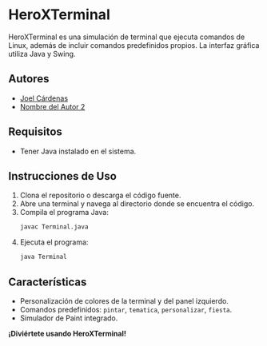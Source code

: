 # HeroXTerminal

HeroXTerminal es una simulación de terminal que ejecuta comandos de Linux, además de incluir comandos predefinidos propios. La interfaz gráfica utiliza Java y Swing.

## Autores

- [Joel Cárdenas](https://github.com/Jasov)
- [Nombre del Autor 2](enlace-al-perfil-github-del-autor2)

## Requisitos

- Tener Java instalado en el sistema.

## Instrucciones de Uso

1. Clona el repositorio o descarga el código fuente.
2. Abre una terminal y navega al directorio donde se encuentra el código.
3. Compila el programa Java:
    ```bash
    javac Terminal.java
    ```
4. Ejecuta el programa:
    ```bash
    java Terminal
    ```

## Características

- Personalización de colores de la terminal y del panel izquierdo.
- Comandos predefinidos: `pintar`, `tematica`, `personalizar`, `fiesta`.
- Simulador de Paint integrado.


**¡Diviértete usando HeroXTerminal!**

